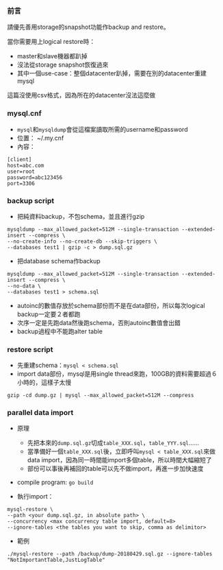### 前言
請優先善用storage的snapshot功能作backup and restore。

當你需要用上logical restore時：
* master和slave機器都趴掉
* 沒法從storage snapshot恢復過來
* 其中一個use-case：整個datacenter趴掉，需要在別的datacenter重建mysql

這篇沒使用csv格式，因為所在的datacenter沒法這麼做

### mysql.cnf

* `mysql`和`mysqldump`會從這檔案讀取所需的username和password
* 位置： ~/.my.cnf 
* 內容：
```
[client]
host=abc.com
user=root
password=abc123456
port=3306
```

### backup script

* 把純資料backup，不包schema，並且進行gzip

```
mysqldump --max_allowed_packet=512M --single-transaction --extended-insert --compress \
--no-create-info --no-create-db --skip-triggers \
--databases test1 | gzip -c > dump.sql.gz
```
* 把database schema作backup
```
mysqldump --max_allowed_packet=512M --single-transaction --extended-insert --compress \
--no-data \
--databases test1 > schema.sql
```

* autoinc的數值存放於schema部份而不是在data部份，所以每次logical backup一定要２者都跑
* 次序一定是先跑data然後跑schema，否則autoinc數值會出錯
* backup過程中不能跑alter table


### restore script
* 先重建schema：`mysql < schema.sql`
* import data部份，mysql是用single thread來跑，100GB的資料需要超過６小時的，這樣子太慢
```
gzip -cd dump.gz | mysql --max_allowed_packet=512M --compress 
```

### parallel data import
* 原理
  * 先把本來的`dump.sql.gz`切成`table_XXX.sql`，`table_YYY.sql`……
  * 當準備好一個`table_XXX.sql`後，立即呼叫`mysql < table_XXX.sql`來做data import，因為同一時間能import多個table，所以時間大幅縮短了
  * 部份可以事後再補回的table可以先不做import，再進一步加快速度

* compile program: `go build`
* 執行import：
```
mysql-restore \
--path <your dump.sql.gz, in absolute path> \
--concurrency <max concurrency table import, default=8>
--ignore-tables <the tables you want to skip, comma as delimitor>
```
* 範例
```
./mysql-restore --path /backup/dump-20180429.sql.gz --ignore-tables "NotImportantTable,JustLogTable"
```
